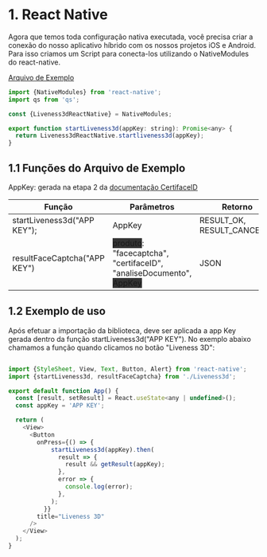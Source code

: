 # 1. React Native

Agora que temos toda configuração nativa executada, você precisa criar a conexão do nosso aplicativo híbrido com os nossos projetos iOS e Android. Para isso criamos um Script para conecta-los utilizando o NativeModules do react-native.

[Arquivo de Exemplo](https://github.com/oititec/liveness3d-rn-bridge/Liveness3D)

```js
import {NativeModules} from 'react-native';
import qs from 'qs';

const {Liveness3dReactNative} = NativeModules;

export function startLiveness3d(appKey: string): Promise<any> {
  return Liveness3dReactNative.startliveness3d(appKey);
}
```

## 1.1 Funções do Arquivo de Exemplo

AppKey: gerada na etapa 2 da [documentação CertifaceID](https://certifaceid.readme.io/docs/integra%C3%A7%C3%A3o-atualizada 'Guia de Integração API v1.2')

| Função                       | Parâmetros                                                                                                                                                | Retorno                    |
| ---------------------------- | --------------------------------------------------------------------------------------------------------------------------------------------------------- | -------------------------- |
| startLiveness3d("APP KEY");  | AppKey                                                                                                                                                    | RESULT_OK, RESULT_CANCELED |
| resultFaceCaptcha("APP KEY") | <span style="background-color: #333">produto</span>: "facecaptcha", "certifaceID", "analiseDocumento", <span style="background-color: #333">AppKey</span> | JSON                       |

## 1.2 Exemplo de uso

Após efetuar a importação da biblioteca, deve ser aplicada a app Key gerada dentro da função startLiveness3d("APP KEY"). No exemplo abaixo chamamos a função quando clicamos no botão "Liveness 3D":

```js

import {StyleSheet, View, Text, Button, Alert} from 'react-native';
import {startLiveness3d, resultFaceCaptcha} from './Liveness3d';

export default function App() {
  const [result, setResult] = React.useState<any | undefined>();
  const appKey = 'APP KEY';

  return (
    <View>
      <Button
        onPress={() => {
            startLiveness3d(appKey).then(
              result => {
                result && getResult(appKey);
              },
              error => {
                console.log(error);
              },
            );
          }}
        title="Liveness 3D"
      />
    </View>
  );
}
```
